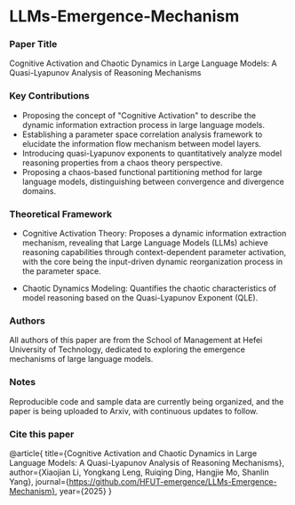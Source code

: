 # LLMs-Emergence-Mechanism

### **Paper Title**

Cognitive Activation and Chaotic Dynamics in Large Language Models: A Quasi-Lyapunov Analysis of Reasoning Mechanisms

### Key Contributions

- Proposing the concept of "Cognitive Activation" to describe the dynamic information extraction process in large language models.
- Establishing a parameter space correlation analysis framework to elucidate the information flow mechanism between model layers.
- Introducing quasi-Lyapunov exponents to quantitatively analyze model reasoning properties from a chaos theory perspective.
- Proposing a chaos-based functional partitioning method for large language models, distinguishing between convergence and divergence domains.

### Theoretical Framework

- Cognitive Activation Theory: Proposes a dynamic information extraction mechanism, revealing that Large Language Models (LLMs) achieve reasoning capabilities through context-dependent parameter activation, with the core being the input-driven dynamic reorganization process in the parameter space.

- Chaotic Dynamics Modeling: Quantifies the chaotic characteristics of model reasoning based on the Quasi-Lyapunov Exponent (QLE).

### **Authors**
All authors of this paper are from the School of Management at Hefei University of Technology, dedicated to exploring the emergence mechanisms of large language models.

### **Notes**
Reproducible code and sample data are currently being organized, and the paper is being uploaded to Arxiv, with continuous updates to follow.

### **Cite this paper**
@article{
  title={Cognitive Activation and Chaotic Dynamics in Large Language Models: A Quasi-Lyapunov Analysis of Reasoning Mechanisms},
  author={Xiaojian Li, Yongkang Leng, Ruiqing Ding, Hangjie Mo, Shanlin Yang},
  journal={https://github.com/HFUT-emergence/LLMs-Emergence-Mechanism},
  year={2025}
}
